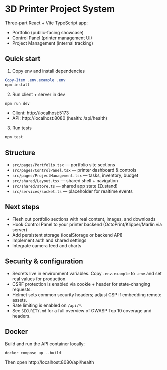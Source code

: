 # 3D Printer Project System

Three-part React + Vite TypeScript app:
- Portfolio (public-facing showcase)
- Control Panel (printer management UI)
- Project Management (internal tracking)

## Quick start

1) Copy env and install dependencies

```powershell
Copy-Item .env.example .env
npm install
```

2) Run client + server in dev

```powershell
npm run dev
```

- Client: http://localhost:5173
- API: http://localhost:8080 (health: /api/health)

3) Run tests

```powershell
npm test
```

## Structure
- `src/pages/Portfolio.tsx` — portfolio site sections
- `src/pages/ControlPanel.tsx` — printer dashboard & controls
- `src/pages/ProjectManagement.tsx` — tasks, inventory, budget
- `src/shared/Layout.tsx` — shared shell + navigation
- `src/shared/store.ts` — shared app state (Zustand)
- `src/services/socket.ts` — placeholder for realtime events

## Next steps
- Flesh out portfolio sections with real content, images, and downloads
- Hook Control Panel to your printer backend (OctoPrint/Klipper/Marlin via server)
- Add persistent storage (localStorage or backend API)
- Implement auth and shared settings
- Integrate camera feed and charts

## Security & configuration
- Secrets live in environment variables. Copy `.env.example` to `.env` and set real values for production.
- CSRF protection is enabled via cookie + header for state-changing requests.
- Helmet sets common security headers; adjust CSP if embedding remote assets.
- Rate limiting is enabled on `/api/*`.
 - See `SECURITY.md` for a full overview of OWASP Top 10 coverage and headers.

## Docker

Build and run the API container locally:

```powershell
docker compose up --build
```

Then open http://localhost:8080/api/health
